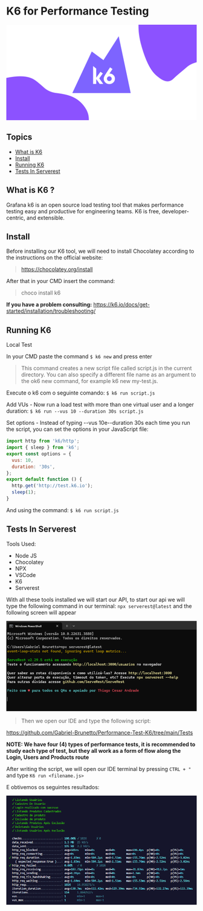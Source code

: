 # K6 for Performance Testing

![alt text](/Assets/k6.png)

## Topics 

- <a href="#WhatisK6">What is K6</a>
- <a href="#firststeps">Install</a>
- <a href="#howtouse">Running K6</a>
- <a href="#howtouse">Tests In Serverest</a>

## What is K6 ?

Grafana k6 is an open source load testing tool that makes performance testing easy and productive for engineering teams. K6 is free, developer-centric, and extensible.

## Install

Before installing our K6 tool, we will need to install Chocolatey according to the instructions on the official website: </br>
>https://chocolatey.org/install

After that in your CMD insert the command:
>choco install k6

<strong>If you have a problem consulting:</strong> https://k6.io/docs/get-started/installation/troubleshooting/

## Running K6

Local Test

In your CMD paste the command `$ k6 new` and press enter

>This command creates a new script file called script.js in the current directory. You can also specify a different file name as an argument to the ok6 new command, for example k6 new my-test.js.

Execute o k6 com o seguinte comando: `$ k6 run script.js`

Add VUs - Now run a load test with more than one virtual user and a longer duration:
`$ k6 run --vus 10 --duration 30s script.js`

Set options - Instead of typing --vus 10e--duration 30s each time you run the script, you can set the options in your JavaScript file:

```js
import http from 'k6/http';
import { sleep } from 'k6';
export const options = {
  vus: 10,
  duration: '30s',
};
export default function () {
  http.get('http://test.k6.io');
  sleep(1);
}
```

And using the command: `$ k6 run script.js`

## Tests In Serverest

Tools Used:
- Node JS
- Chocolatey
- NPX
- VSCode
- K6
- Serverest

With all these tools installed we will start our API, to start our api we will type the following command in our terminal:
`npx serverest@latest` and the following screen will appear

![alt text](/Assets/cmd_serverest.png)

> Then we open our IDE and type the following script:

https://github.com/Gabriel-Brunetto/Performance-Test-K6/tree/main/Tests

<strong>NOTE: We have four (4) types of performance tests, it is recommended to study each type of test, but they all work as a form of flow along the Login, Users and Products route</strong>


After writing the script, we will open our IDE terminal by pressing `CTRL + "` and type `K6 run <filename.js>`

E obtivemos os seguintes resultados:

![alt text](/Assets/metricas_API.png)





